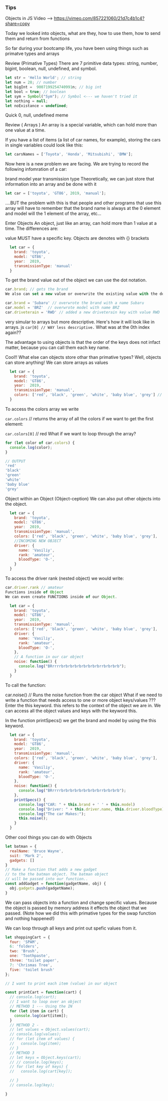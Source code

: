 ### Tips
Objects in JS
Video --> https://vimeo.com/857221060/21d7c4b1c4?share=copy

Today we looked into objects, what are they, how to use them, how to send them and return from functions

So far during your bootcamp life, you have been using things such as primatve types and arrays

Review (Primative Types)
There are 7 primitive data types: string, number, bigint, boolean, null, undefined, and symbol.

```javascript
let str = 'Hello World'; // string
let num = 28; // number
let bigInt =  9007199254740991n; // big int
let bool = true; // boolean
let sym = Symbol("Sym"); // Symbol <--- we haven't tried it
let nothing = null;
let noExistance = undefined;
```

Quick 0, null, undefined meme



Review ( Arrays )
An array is a special variable, which can hold more than one value at a time.

If you have a list of items (a list of car names, for example), storing the cars in single variables could look like this:
```javascript
let carsNames = ['Toyota', 'Honda', 'Mitsubishi', 'BMW'];
```
Now here is a new problem we are facing. We are trying to record the following infomration of a car:

brand
model
year
transmission type
Theoretically, we can just store that information into an array and be done with it
```javascript
let car = ['toyota', 'GT86', 2019, 'manual'];
```
....BUT the problem with this is that people and other programs that use this array will have to remember that the brand name is always at the 0 element and model will the 1 element of the array, etc...

Enter Objects
An object, just like an array, can hold more than 1 value at a time. The differences are:

value MUST have a specific key.
Objects are denotes with {} brackets
```javascript
  let car = {
    brand: 'toyota',
    model: 'GT86',
    year:  2019,
    transmissionType: 'manual'
  }
```
To get the brand value out of the object we can use the dot notation.
```javascript
car.brand; // gets the brand
We also can set a new value or overwrite the existing value with the dot notation

car.brand = 'Subaru' // overwrote the brand with a name Subaru
car.model = 'BRZ'  // overwrote model with name BRZ
car.driveterain = 'RWD' // added a new driveterain key with value RWD
```
very simular to arrays but more descriptive. Here's how it will look like in arrays. js `car[0] // WAY less descriptive.` What was at the 0th index again??

The advantage to using objects is that the order of the keys does not infact matter, because you can call them each key name.

Cool!! What else can objects store othar than primative types?
Well, objects can store anything! We can store arrays as values
```javascript
  let car = {
    brand: 'toyota',
    model: 'GT86',
    year:  2019,
    transmissionType: 'manual',
    colors: ['red', 'black', 'green', 'white', 'baby blue', 'grey'] // the value is a whole array
  }
```
To access the colors array we write

`car.colors` // returns the array of all the colors
if we want to get the first element:

`car.colors[0]` // red
What if we want to loop through the array?
```javascript
for (let color of car.colors) {
  console.log(color);
}

// OUTPUT
'red'
'black'
'green'
'white'
'baby blue'
'grey'
```
Object within an Object (Object-ception)
We can also put other objects into the object.
```javascript
  let car = {
    brand: 'toyota',
    model: 'GT86',
    year:  2019,
    transmissionType: 'manual',
    colors: ['red', 'black', 'green', 'white', 'baby blue', 'grey'],
    //INCOMING NEW OBJECT
    driver: {
      name: 'Vasiliy',
      rank: 'amateur',
      bloodType: 'O-',
    }
  }
```
To access the driver rank (nested object) we would write:
```javascript
car.driver.rank // amateur
Functions inside of Object
We can even create FUNCTIONS inside of our Object.

  let car = {
    brand: 'toyota',
    model: 'GT86',
    year:  2019,
    transmissionType: 'manual',
    colors: ['red', 'black', 'green', 'white', 'baby blue', 'grey'],
    driver: {
      name: 'Vasiliy',
      rank: 'amateur',
      bloodType: 'O-',
    },
    // A function in our car object
    noise: function() {
      console.log("BRrrrrbrbrbrbrbrbrbrbrbrrbrbrbrb");
    }
  }
```
To call the function:

car.noise() // Runs the noise function from the car object
What if we need to write a function that needs access to one or more object keys/values ???
Enter the this keyword. this refers to the context of the object we are in. We can access all the object values and keys with the keyword this.

In the function printSpecs() we get the brand and model by using the this keyword.
```javascript
  let car = {
    brand: 'toyota',
    model: 'GT86',
    year:  2019,
    transmissionType: 'manual',
    colors: ['red', 'black', 'green', 'white', 'baby blue', 'grey'],
    driver: {
      name: 'Vasiliy',
      rank: 'amateur',
      bloodType: 'O-',
    },
    noise: function() {
      console.log("BRrrrrbrbrbrbrbrbrbrbrbrrbrbrbrb");
    },
    printSpecs() {
      console.log("CAR: " + this.brand + ' ' + this.model)
      console.log("Driver: " + this.driver.name, this.driver.bloodType)
      console.log("The car Makes:");
      this.noise();
    }
  }
```
Other cool things you can do with Objects
```javascript
let batman = {
  realName: 'Bruce Wayne',
  suit: 'Mark 2',
  gadgets: []
}
// Make a function that adds a new gadget
// to the the batman object. The batman object
// will be passed into our function..
const addGadget = function(gadgetName, obj) {
  obj.gadgets.push(gadgetName);
}
```
We can pass objects into a function and change specific values. Because the object is passed by memory address it effects the object that we passed. (Note how we did this with primative types for the swap function and nothing happened!)

We can loop through all keys and print out spefic values from it.
```javascript
let shoppingCart = {
  four: 'SPAM',
  6: 'folders',
  two: 'Brush',
  one: 'Toothpaste',
  three: 'toilet paper',
  7: 'Chrismas Tree',
  five: 'toilet brush'
};

// I want to print each item (value) in our object

const printCart = function(cart) {
  // console.log(cart);
  // I want to loop over an object
  // METHOD 1 --- Using the IN
  for (let item in cart) {
    console.log(cart[item]);
  }
  // METHOD 2 -
  // let values = Object.values(cart);
  // console.log(values);
  // for (let item of values) {
  //   console.log(item);
  // }
  // METHOD 3
  // let keys = Object.keys(cart);
  // // console.log(keys);
  // for (let key of keys) {
  //   console.log(cart[key]);

  // }
  // console.log(key);

}
```